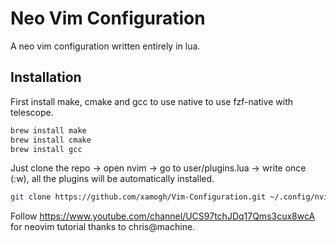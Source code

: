 # Neo Vim Configuration

A neo vim configuration written entirely in lua.
## Installation

First install make, cmake and gcc to use native to use fzf-native with telescope.

```bash
brew install make
brew install cmake
brew install gcc
```

Just clone the repo -> open nvim -> go to user/plugins.lua -> write once (:w), all the plugins will be automatically installed.

```bash
git clone https://github.com/xamogh/Vim-Configuration.git ~/.config/nvim

```

Follow https://www.youtube.com/channel/UCS97tchJDq17Qms3cux8wcA for  neovim tutorial thanks to chris@machine.
